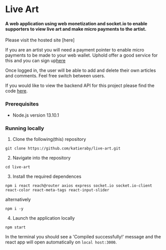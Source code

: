 # Live Art

#### A web application using web monetization and socket.io to enable supporters to view live art and make micro payments to the artist.

Please visit the hosted site [here]

If you are an artist you will need a payment pointer to enable micro payments to be made to your web wallet. Uphold offer a good service for this and you can sign up[here](https://uphold.com/en-gb/)

Once logged in, the user will be able to add and delete their own articles and comments. Feel free switch between users.

If you would like to view the backend API for this project please find the code [here](https://github.com/katieraby/live-art-backend).

### **Prerequisites**

- Node.js version 13.10.1

### **Running locally**

1. Clone the following(this) repository

```
git clone https://github.com/katieraby/live-art.git
```

2. Navigate into the repository

```
cd live-art
```

3. Install the required dependences

```
npm i react reach@router axios express socket.io socket.io-client react-color react-meta-tags react-input-slider
```

alternatively

```
npm i -y
```

4. Launch the application locally

```
npm start
```

In the terminal you should see a 'Compiled successfully!' message and the react app will open automatically on `local host:3000`.
